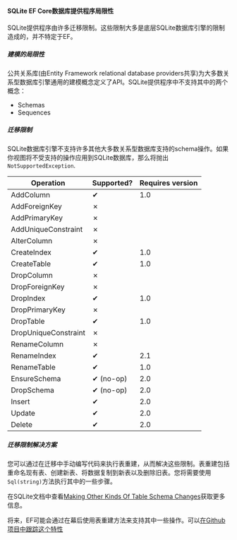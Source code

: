 ﻿#### SQLite EF Core数据库提供程序局限性

SQLite提供程序由许多迁移限制。这些限制大多是底层SQLite数据库引擎的限制造成的，并不特定于EF。

##### 建模的局限性

公共关系库(由Entity Framework relational database providers共享)为大多数关系型数据库引擎通用的建模概念定义了API。SQLite提供程序中不支持其中的两个概念：
* Schemas
* Sequences

##### 迁移限制

SQLite数据库引擎不支持许多其他大多数关系型数据库支持的schema操作。如果你视图将不受支持的操作应用到SQLite数据库，那么将抛出`NotSupportedException`.

Operation|Supported?|Requires version
---|---|---
AddColumn|✔|1.0
AddForeignKey|✗|
AddPrimaryKey|✗|
AddUniqueConstraint|✗|
AlterColumn|✗|
CreateIndex|✔|1.0
CreateTable|✔|1.0
DropColumn|✗|
DropForeignKey|✗|
DropIndex|✔|1.0
DropPrimaryKey|✗|
DropTable|✔|1.0
DropUniqueConstraint|✗|
RenameColumn|✗|
RenameIndex|✔|2.1
RenameTable|✔|1.0
EnsureSchema|✔ (no-op)|2.0
DropSchema|✔ (no-op)|2.0
Insert|✔|2.0
Update|✔|2.0
Delete|✔|2.0

##### 迁移限制解决方案

您可以通过在迁移中手动编写代码来执行表重建，从而解决这些限制。表重建包括重命名现有表、创建新表、将数据复制到新表以及删除旧表。您将需要使用`Sql(string)`方法执行其中的一些步骤。

在SQLite文档中查看[Making Other Kinds Of Table Schema Changes](https://sqlite.org/lang_altertable.html#otheralter)获取更多信息。

将来，EF可能会通过在幕后使用表重建方法来支持其中一些操作。可以[在Github项目中跟踪这个特性](https://github.com/aspnet/EntityFrameworkCore/issues/329)